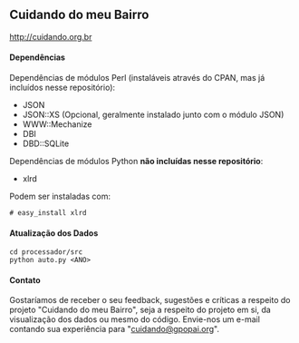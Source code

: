 ## Cuidando do meu Bairro 

http://cuidando.org.br

#### Dependências

Dependências de módulos Perl (instaláveis através do CPAN, mas já incluídos nesse repositório):
- JSON
- JSON::XS (Opcional, geralmente instalado junto com o módulo JSON)
- WWW::Mechanize
- DBI
- DBD::SQLite

Dependências de módulos Python **não incluídas nesse repositório**:
- xlrd

Podem ser instaladas com:

	# easy_install xlrd

#### Atualização dos Dados

	cd processador/src
	python auto.py <ANO>

#### Contato

Gostaríamos de receber o seu feedback, sugestões e críticas a respeito do projeto "Cuidando do meu Bairro", seja a respeito do projeto em si, da visualização dos dados ou mesmo do código. Envie-nos um e-mail contando sua experiência para "cuidando@gpopai.org".
